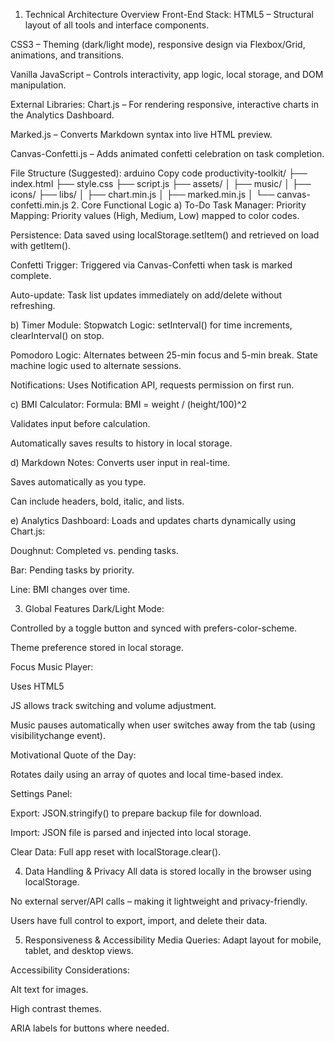 1. Technical Architecture Overview
Front-End Stack:
HTML5 – Structural layout of all tools and interface components.

CSS3 – Theming (dark/light mode), responsive design via Flexbox/Grid, animations, and transitions.

Vanilla JavaScript – Controls interactivity, app logic, local storage, and DOM manipulation.

External Libraries:
Chart.js – For rendering responsive, interactive charts in the Analytics Dashboard.

Marked.js – Converts Markdown syntax into live HTML preview.

Canvas-Confetti.js – Adds animated confetti celebration on task completion.

File Structure (Suggested):
arduino
Copy code
productivity-toolkit/
├── index.html
├── style.css
├── script.js
├── assets/
│   ├── music/
│   ├── icons/
├── libs/
│   ├── chart.min.js
│   ├── marked.min.js
│   └── canvas-confetti.min.js
2. Core Functional Logic
a) To-Do Task Manager:
Priority Mapping: Priority values (High, Medium, Low) mapped to color codes.

Persistence: Data saved using localStorage.setItem() and retrieved on load with getItem().

Confetti Trigger: Triggered via Canvas-Confetti when task is marked complete.

Auto-update: Task list updates immediately on add/delete without refreshing.

b) Timer Module:
Stopwatch Logic: setInterval() for time increments, clearInterval() on stop.

Pomodoro Logic: Alternates between 25-min focus and 5-min break. State machine logic used to alternate sessions.

Notifications: Uses Notification API, requests permission on first run.

c) BMI Calculator:
Formula: BMI = weight / (height/100)^2

Validates input before calculation.

Automatically saves results to history in local storage.

d) Markdown Notes:
Converts user input in real-time.

Saves automatically as you type.

Can include headers, bold, italic, and lists.

e) Analytics Dashboard:
Loads and updates charts dynamically using Chart.js:

Doughnut: Completed vs. pending tasks.

Bar: Pending tasks by priority.

Line: BMI changes over time.

3. Global Features
Dark/Light Mode:

Controlled by a toggle button and synced with prefers-color-scheme.

Theme preference stored in local storage.

Focus Music Player:

Uses HTML5 <audio> tag.

JS allows track switching and volume adjustment.

Music pauses automatically when user switches away from the tab (using visibilitychange event).

Motivational Quote of the Day:

Rotates daily using an array of quotes and local time-based index.

Settings Panel:

Export: JSON.stringify() to prepare backup file for download.

Import: JSON file is parsed and injected into local storage.

Clear Data: Full app reset with localStorage.clear().

4. Data Handling & Privacy
All data is stored locally in the browser using localStorage.

No external server/API calls – making it lightweight and privacy-friendly.

Users have full control to export, import, and delete their data.

5. Responsiveness & Accessibility
Media Queries: Adapt layout for mobile, tablet, and desktop views.

Accessibility Considerations:

Alt text for images.

High contrast themes.

ARIA labels for buttons where needed.
